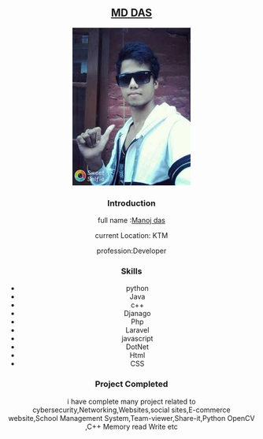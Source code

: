 <center><h2><a href="https://www.facebook.com/manojdastopa/">MD DAS</a></h2>
  <img src="https://github.com/mddas/CMS/blob/master/images/33110028_2109810212612748_3893850378852106240_n.jpg">
<h3>Introduction</h3>
<p>full name :<a href="https://www.facebook.com/manojdastopa/">Manoj das</a></p>
<p>current Location: KTM </p>
<p>profession:Developer</p>
<h3>Skills</h3>
<ul>
  <li>python</li>
  <li>Java</li>
  <li>c++</li>
  <li>Djanago</li>
  <li>Php</li>
   <li>Laravel</li>
  <li>javascript</li>
  <li>DotNet</li>
  <li>Html</li>
  <li>CSS</li>
</ul>
<h3>Project Completed</h3>
<p>i have complete many project related to cybersecurity,Networking,Websites,social sites,E-commerce website,School Management System,Team-viewer,Share-it,Python OpenCV ,C++ Memory read Write etc</p>
<p

  </center>
  
